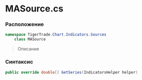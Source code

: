 
# MASource.cs
### Расположение
```csharp
namespace TigerTrade.Chart.Indicators.Sources  
    class MASource
```

> Описание

### Синтаксис
```csharp
public override double[] GetSeries(IndicatorsHelper helper)
```
